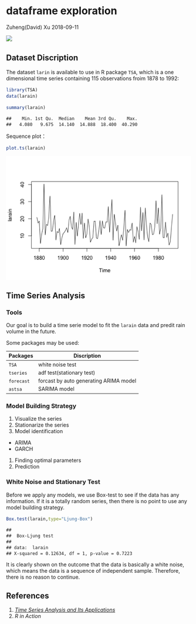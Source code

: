 dataframe exploration
================
Zuheng(David) Xu
2018-09-11

![](https://img.buzzfeed.com/buzzfeed-static/static/enhanced/webdr02/2013/5/7/13/anigif_enhanced-buzz-26151-1367949414-13.gif)

Dataset Discription
-------------------

The dataset `larin` is available to use in R package `TSA`, which is a one dimensional time series containing 115 observations froim 1878 to 1992:

``` r
library(TSA)
data(larain)
```

``` r
summary(larain)
```

    ##    Min. 1st Qu.  Median    Mean 3rd Qu.    Max. 
    ##   4.080   9.675  14.140  14.888  18.400  40.290

Sequence plot：

``` r
plot.ts(larain)
```

<img src="larain_time_serie_analysis_files/figure-markdown_github/pressure-1.png" style="display: block; margin: auto;" />

Time Series Analysis
--------------------

### Tools

Our goal is to build a time serie model to fit the `larain` data and predit rain volume in the future.

Some packages may be used:

| **Packages** | **Discription**                        |
|--------------|----------------------------------------|
| `TSA`        | white noise test                       |
| `tseries`    | adf test(stationary test)              |
| `forecast`   | forcast by auto generating ARIMA model |
| `astsa`      | SARIMA model                           |

### Model Building Strategy

1.  Visualize the series
2.  Stationarize the series
3.  Model identification

-   ARIMA
-   GARCH

1.  Finding optimal parameters
2.  Prediction

### White Noise and Stationary Test

Before we apply any models, we use Box-test to see if the data has any information. If it is a totally random series, then there is no point to use any model building strategy.

``` r
Box.test(larain,type="Ljung-Box")
```

    ## 
    ##  Box-Ljung test
    ## 
    ## data:  larain
    ## X-squared = 0.12634, df = 1, p-value = 0.7223

It is clearly shown on the outcome that the data is basically a white noise, which means the data is a sequence of independent sample. Therefore, there is no reason to continue.

References
----------

1.  *[Time Series Analysis and Its Applications](http://www.bookmetrix.com/detail_full/book/c7d7cfb0-3e51-4764-bd0f-a43e4d25d73a#citations)*
2.  *R in Action*
